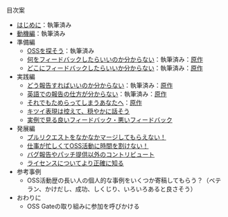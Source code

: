 目次案

* [はじめに](./chapters/first.md)：執筆済み
* [動機編](./chapters/motivation.md)：執筆済み
* 準備編
  - [OSSを探そう](./chapters/oss.md)：執筆済み
  - [何をフィードバックしたらいいのか分からない](./chapters/what.md)：執筆済み：[原作](https://www.clear-code.com/blog/2019/7/8.html)
  - [どこにフィードバックしたらいいか分からない](./chapters/where.md)：執筆済み：[原作](https://www.clear-code.com/blog/2019/6/18.html)
* 実践編
  - [どう報告すればいいのか分からない](./chapters/how.md)：執筆済み：[原作](https://www.clear-code.com/blog/2019/6/19.html)
  - [英語での報告の仕方が分からない](./chapters/english.md)：執筆済み：[原作](https://www.clear-code.com/blog/2019/7/12.html)
  - [それでもためらってしまうあなたへ](./chapters/hesitation.md)：[原作](https://www.clear-code.com/blog/2019/6/19.html)
  - [キツイ表現は控えて、穏やかに話そう](./chapters/soft.md)
  - [実例で見る良いフィードバック・悪いフィードバック](./chapters/examples.md)
* 発展編
  - [プルリクエストをなかなかマージしてもらえない！](./chapters/pullrequest.md)
  - [仕事が忙しくてOSS活動に時間を割けない！](./chapters/business.md)
  - [バグ報告やパッチ提供以外のコントリビュート](./chapters/support.md)
  - [ライセンスについてより正確に知る](./chapters/licenses.md)
* 参考事例
  - OSS活動歴の長い人の個人的な事例をいくつか寄稿してもらう？（ベテラン、かけだし、成功、しくじり、いろいろあると良さそう）
* おわりに
  - OSS Gateの取り組みに参加を呼びかける
